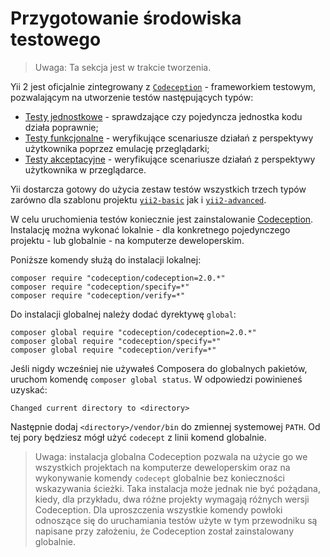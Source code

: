 Przygotowanie środowiska testowego
==================================

> Uwaga: Ta sekcja jest w trakcie tworzenia.

Yii 2 jest oficjalnie zintegrowany z [`Codeception`](https://github.com/Codeception/Codeception) - frameworkiem testowym, pozwalającym 
na utworzenie testów następujących typów:

- [Testy jednostkowe](test-unit.md) - sprawdzające czy pojedyncza jednostka kodu działa poprawnie;
- [Testy funkcjonalne](test-functional.md) - weryfikujące scenariusze działań z perspektywy użytkownika poprzez emulację przeglądarki;
- [Testy akceptacyjne](test-acceptance.md) - weryfikujące scenariusze działań z perspektywy użytkownika w przeglądarce.

Yii dostarcza gotowy do użycia zestaw testów wszystkich trzech typów zarówno dla szablonu projektu 
[`yii2-basic`](https://github.com/yiisoft/yii2-app-basic) jak i 
[`yii2-advanced`](https://github.com/yiisoft/yii2-app-advanced).

W celu uruchomienia testów koniecznie jest zainstalowanie [Codeception](https://github.com/Codeception/Codeception).
Instalację można wykonać lokalnie - dla konkretnego pojedynczego projektu - lub globalnie - na komputerze deweloperskim.

Poniższe komendy służą do instalacji lokalnej:

```
composer require "codeception/codeception=2.0.*"
composer require "codeception/specify=*"
composer require "codeception/verify=*"
```

Do instalacji globalnej należy dodać dyrektywę `global`:

```
composer global require "codeception/codeception=2.0.*"
composer global require "codeception/specify=*"
composer global require "codeception/verify=*"
```

Jeśli nigdy wcześniej nie używałeś Composera do globalnych pakietów, uruchom komendę `composer global status`. W odpowiedzi powinieneś uzyskać:

```
Changed current directory to <directory>
```

Następnie dodaj `<directory>/vendor/bin` do zmiennej systemowej `PATH`. Od tej pory będziesz mógł użyć `codecept` z linii komend globalnie.

> Uwaga: instalacja globalna Codeception pozwala na użycie go we wszystkich projektach na komputerze deweloperskim oraz na wykonywanie 
> komendy `codecept` globalnie bez konieczności wskazywania ścieżki. Taka instalacja może jednak nie być pożądana, kiedy, dla przykładu, 
> dwa różne projekty wymagają różnych wersji Codeception.
> Dla uproszczenia wszystkie komendy powłoki odnoszące się do uruchamiania testów użyte w tym przewodniku są napisane przy założeniu, że Codeception
> został zainstalowany globalnie.
